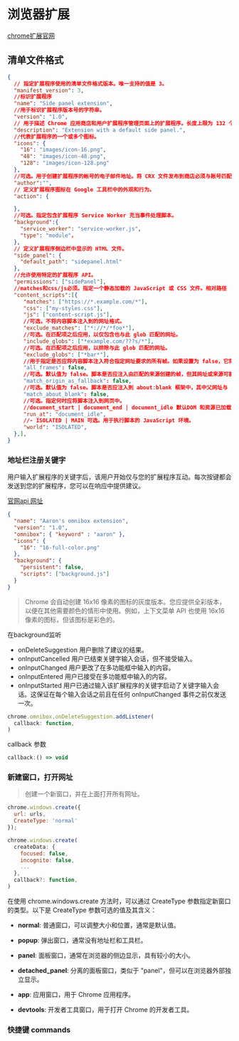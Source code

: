 # 浏览器扩展

[chrome扩展官网](https://developer.chrome.com/docs/extensions?hl=zh-cn)

## 清单文件格式
```json
{
  // 指定扩展程序使用的清单文件格式版本。唯一支持的值是 3。
  "manifest_version": 3, 
  //标识扩展程序
  "name": "Side panel extension", 
  //用于标识扩展程序版本号的字符串。
  "version": "1.0",  
  // 用于描述 Chrome 应用商店和用户扩展程序管理页面上的扩展程序。长度上限为 132 个字符。
  "description": "Extension with a default side panel.", 
  //代表扩展程序的一个或多个图标。
  "icons": {  
    "16": "images/icon-16.png",
    "48": "images/icon-48.png",
    "128": "images/icon-128.png"
  },
  //可选。用于创建扩展程序的帐号的电子邮件地址。将 CRX 文件发布到商店必须与账号匹配。
  "author":"", 
  // 定义扩展程序图标在 Google 工具栏中的外观和行为。
  "action": { 

  },
  //可选。指定包含扩展程序 Service Worker 充当事件处理脚本。
  "background":{ 
    "service_worker": "service-worker.js",
    "type": "module"，
  },
  // 定义扩展程序侧边栏中显示的 HTML 文件。
  "side_panel": { 
    "default_path": "sidepanel.html"
  },
  //允许使用特定的扩展程序 API。
  "permissions": ["sidePanel"], 
  //matches和css/js必须。指定一个静态加载的 JavaScript 或 CSS 文件。相对路径
  "content_scripts":[{
     "matches": ["https://*.example.com/*"],
     "css": ["my-styles.css"],
     "js": ["content-script.js"],
     //可选，不将内容脚本注入到的网址格式。
     "exclude_matches": ["*://*/*foo*"], 
     //可选。在匹配项之后应用，以仅包含也与此 glob 匹配的网址。
     "include_globs": ["*example.com/???s/*"],
     //可选。在匹配项之后应用，以排除与此 glob 匹配的网址。
     "exclude_globs": ["*bar*"], 
     //用于指定是否应将内容脚本注入符合指定网址要求的所有帧。如果设置为 false，它将仅注入到最顶层的帧。它可以与 "match_about_blank" 搭配使用，注入到 about:blank 帧中。
     "all_frames": false,
     //可选。默认值为 false。脚本是否应注入由匹配的来源创建的帧，但其网址或来源可能与模式不直接匹配。其中包括具有不同架构的帧，例如 about:、data:、blob: 和 filesystem:。
     "match_origin_as_fallback": false,
     //可选。默认值为 false。脚本是否应注入到 about:blank 框架中，其中父网址与 "matches" 中声明的某个格式匹配。
     "match_about_blank": false,
     //可选。指定何时应将脚本注入到网页中。
     //document_start | document_end | document_idle 默认DOM 和资源已加载完毕。
     "run_at": "document_idle",
     //- ISOLATED | MAIN 可选。用于执行脚本的 JavaScript 环境。
     "world": "ISOLATED",
  },], 
}
```


### 地址栏注册关键字

用户输入扩展程序的关键字后，该用户开始仅与您的扩展程序互动。每次按键都会发送到您的扩展程序，您可以在响应中提供建议。

[官网api 网址](https://developer.chrome.com/docs/extensions/reference/api/omnibox?hl=zh-cn)

```json
{
  "name": "Aaron's omnibox extension",
  "version": "1.0",
  "omnibox": { "keyword" : "aaron" },
  "icons": {
    "16": "16-full-color.png"
  },
  "background": {
    "persistent": false,
    "scripts": ["background.js"]
  }
}
```
>Chrome 会自动创建 16x16 像素的图标的灰度版本。您应提供全彩版本，以便在其他需要颜色的情形中使用。例如，上下文菜单 API 也使用 16x16 像素的图标，但该图标是彩色的。

在background监听
- onDeleteSuggestion 用户删除了建议的结果。
- onInputCancelled 用户已结束关键字输入会话，但不接受输入。
- onInputChanged 用户更改了在多功能框中输入的内容。
- onInputEntered 用户已接受在多功能框中输入的内容。
- onInputStarted 用户已通过输入该扩展程序的关键字启动了关键字输入会话。这保证在每个输入会话之前且在任何 onInputChanged 事件之前仅发送一次。
 
```js
chrome.omnibox.onDeleteSuggestion.addListener(
  callback: function,
)
```
callback 参数
```js
callback:() => void
```



### 新建窗口，打开网址
>创建一个新窗口，并在上面打开所有网址。
```js
chrome.windows.create({ 
  url: urls, 
  CreateType: 'normal' 
});

chrome.windows.create(
  createData: {
    focused: false, 
    incognito: false, 
    ...
  },
  callback?: function,
)
```

在使用 chrome.windows.create 方法时，可以通过 CreateType 参数指定新窗口的类型。以下是 CreateType 参数可选的值及其含义：

- **normal**: 普通窗口，可以调整大小和位置，通常是默认值。

- **popup**: 弹出窗口，通常没有地址栏和工具栏。

- **panel**: 面板窗口，通常在浏览器的侧边显示，具有较小的大小。

- **detached_panel**: 分离的面板窗口，类似于 "panel"，但可以在浏览器外部独立显示。

- **app**: 应用窗口，用于 Chrome 应用程序。

- **devtools**: 开发者工具窗口，用于打开 Chrome 的开发者工具。

### 快捷键 commands